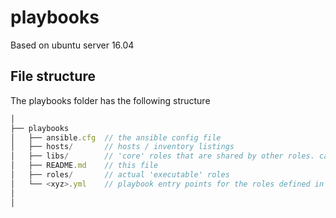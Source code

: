 # playbooks

Based on ubuntu server 16.04


## File structure
The playbooks folder has the following structure

```javascript
│
├── playbooks
│   ├── ansible.cfg  // the ansible config file
│   ├── hosts/       // hosts / inventory listings
│   ├── libs/        // 'core' roles that are shared by other roles. can be thought of as libraries are not designed to be 'executable' by themselves
│   ├── README.md    // this file
│   ├── roles/       // actual 'executable' roles
│   └── <xyz>.yml    // playbook entry points for the roles defined in 'roles/'
│
│
```
